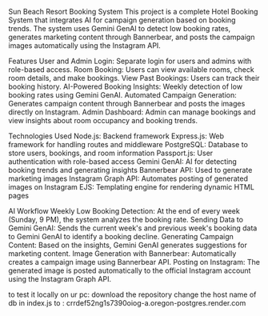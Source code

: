 Sun Beach Resort Booking System
This project is a complete Hotel Booking System that integrates AI for campaign generation based on booking trends. The system uses Gemini GenAI to detect low booking rates, generates marketing content through Bannerbear, and posts the campaign images automatically using the Instagram API.

Features
User and Admin Login: Separate login for users and admins with role-based access.
Room Booking: Users can view available rooms, check room details, and make bookings.
View Past Bookings: Users can track their booking history.
AI-Powered Booking Insights: Weekly detection of low booking rates using Gemini GenAI.
Automated Campaign Generation: Generates campaign content through Bannerbear and posts the images directly on Instagram.
Admin Dashboard: Admin can manage bookings and view insights about room occupancy and booking trends.

Technologies Used
Node.js: Backend framework
Express.js: Web framework for handling routes and middleware
PostgreSQL: Database to store users, bookings, and room information
Passport.js: User authentication with role-based access
Gemini GenAI: AI for detecting booking trends and generating insights
Bannerbear API: Used to generate marketing images
Instagram Graph API: Automates posting of generated images on Instagram
EJS: Templating engine for rendering dynamic HTML pages

AI Workflow
Weekly Low Booking Detection: At the end of every week (Sunday, 9 PM), the system analyzes the booking rate.
Sending Data to Gemini GenAI: Sends the current week's and previous week's booking data to Gemini GenAI to identify a booking decline.
Generating Campaign Content: Based on the insights, Gemini GenAI generates suggestions for marketing content.
Image Generation with Bannerbear: Automatically creates a campaign image using Bannerbear API.
Posting on Instagram: The generated image is posted automatically to the official Instagram account using the Instagram Graph API.

to test it locally on ur pc:
download the repository
change the host name of db in index.js to : crrdef52ng1s7390oiog-a.oregon-postgres.render.com

